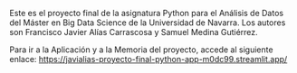 Este es el proyecto final de la asignatura Python para el Análisis de Datos del Máster en Big Data Science de la Universidad de Navarra. Los autores son Francisco Javier Alías Carrascosa y Samuel Medina Gutiérrez. 

Para ir a la Aplicación y a la Memoria del proyecto, accede al siguiente enlace: 
https://javialias-proyecto-final-python-app-m0dc99.streamlit.app/
